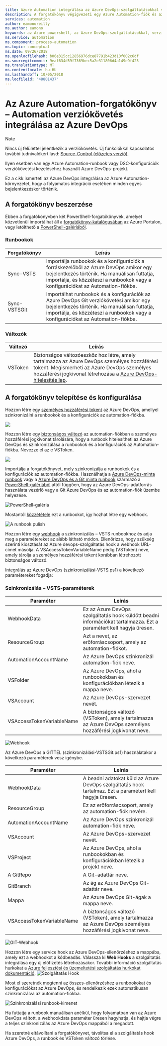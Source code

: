 ```yaml
---
title: Azure Automation integrálása az Azure DevOps-szolgáltatásokkal verziókövetés
description: A forgatókönyv végigvezeti egy Azure Automation-fiók és az Azure DevOps-szolgáltatásokkal verziókövetés-integráció beállítása.
services: automation
author: eamonoreilly
ms.author: eamono
keywords: az Azure powershell, az Azure DevOps-szolgáltatásokkal, verziókezelő, automatizálás
ms.service: automation
ms.component: process-automation
ms.topic: conceptual
ms.date: 09/26/2018
ms.openlocfilehash: b06e315cc12856976dce87791b423d10f002c6df
ms.sourcegitcommit: 9eaf634d59f7369bec5a2e311806d4a149e9f425
ms.translationtype: MT
ms.contentlocale: hu-HU
ms.lasthandoff: 10/05/2018
ms.locfileid: "48801437"
---
```

# <a name="azure-automation-scenario---automation-source-control-integration-with-azure-devops"></a>Az Azure Automation-forgatókönyv – Automation verziókövetés integrálása az Azure DevOps

> [!NOTE]
> Nincs új felülettel jelentkezik a verziókövetés. Új funkciókkal kapcsolatos további tudnivalókért lásd: [Source-Control (előzetes verzió)](source-control-integration.md).

Ilyen esetben van egy Azure Automation-runbook vagy DSC-konfigurációk verziókövetési kezeléséhez használt Azure DevOps-projekt.

Ez a cikk ismerteti az Azure DevOps integrálása az Azure Automation-környezetet, hogy a folyamatos integráció esetében minden egyes bejelentkezéskor történik.

## <a name="getting-the-scenario"></a>A forgatókönyv beszerzése

Ebben a forgatókönyvben két PowerShell-forgatókönyvek, amelyet közvetlenül importálhat áll a [forgatókönyv-katalógusában](automation-runbook-gallery.md) az Azure Portalon, vagy letölthető a [PowerShell-galériából](https://www.powershellgallery.com).

### <a name="runbooks"></a>Runbookok

Forgatókönyv | Leírás|
--------|------------|
Sync-VSTS | Importálja runbookok és a konfigurációk a forráskezelőből az Azure DevOps amikor egy bejelentkezés történik. Ha manuálisan futtatja, importálja, és közzéteszi a runbookok vagy a konfigurációkat az Automation-fiókba.| 
Sync-VSTSGit | Importálhat runbookok és a konfigurációk az Azure DevOps Git verziókövetési amikor egy bejelentkezés történik. Ha manuálisan futtatja, importálja, és közzéteszi a runbookok vagy a konfigurációkat az Automation-fiókba.|

### <a name="variables"></a>Változók

Változó | Leírás|
-----------|------------|
VSToken | Biztonságos változóeszköz hoz létre, amely tartalmazza az Azure DevOps személyes hozzáférési tokent. Megismerheti az Azure DevOps személyes hozzáférési jogkivonat létrehozása a [Azure DevOps-hitelesítés lap](/azure/devops/organizations/accounts/use-personal-access-tokens-to-authenticate).

## <a name="installing-and-configuring-this-scenario"></a>A forgatókönyv telepítése és konfigurálása

Hozzon létre egy [személyes hozzáférési tokent](/azure/devops/organizations/accounts/use-personal-access-tokens-to-authenticate) az Azure DevOps, amellyel szinkronizálni a runbookok és a konfigurációk az automation-fiókba.

![](media/automation-scenario-source-control-integration-with-VSTS/VSTSPersonalToken.png) 

Hozzon létre egy [biztonságos változó](automation-variables.md) az automation-fiókban a személyes hozzáférési jogkivonat tárolására, hogy a runbook hitelesítheti az Azure DevOps és szinkronizálása a runbookok és a konfigurációk az Automation-fiókba. Nevezze el az e VSToken.

![](media/automation-scenario-source-control-integration-with-VSTS/VSTSTokenVariable.png)

Importálja a forgatókönyvet, mely szinkronizálja a runbookok és a konfigurációk az automation-fiókba. Használhatja a [Azure DevOps-minta runbook](https://www.powershellgallery.com/packages/Sync-VSTS) vagy a [Azure DevOps és a Git minta runbook](https://www.powershellgallery.com/packages/Sync-VSTSGit) származó a [PowerShell-galériából](https://www.powershellgallery.com) attól függően, hogy az Azure DevOps-adatforrás használata vezérlő vagy a Git Azure DevOps és az automation-fiók üzembe helyezése.

![PowerShell-galéria](media/automation-scenario-source-control-integration-with-VSTS/VSTSPowerShellGallery.png)

Mostantól [közzététele](automation-creating-importing-runbook.md#publishing-a-runbook) ezt a runbookot, így hozhat létre egy webhook.

![A runbook pulish](media/automation-scenario-source-control-integration-with-VSTS/VSTSPublishRunbook.png)

Hozzon létre egy [webhook](automation-webhooks.md) a szinkronizálás – VSTS runbookhoz és adja meg a paramétereket az alább látható módon. Ellenőrizze, hogy szükség szerinti kiosztását az Azure devops-szolgáltatás hook a webhook URL-címet másolja. A VSAccessTokenVariableName pedig (VSToken) neve, amely tárolja a személyes hozzáférési tokent korábban létrehozott biztonságos változó.

Integrálás az Azure DevOps (szinkronizálási-VSTS.ps1) a következő paramétereket fogadja:

### <a name="sync-vsts-parameters"></a>Szinkronizálás – VSTS-paraméterek

Paraméter | Leírás|
--------|------------|
WebhookData | Ez az Azure DevOps szolgáltatás hook küldött beadni információkat tartalmazza. Ezt a paramétert kell hagyja üresen.| 
ResourceGroup | Azt a nevet, az erőforráscsoport, amely az automation-fiókot.|
AutomationAccountName | Az Azure DevOps szinkronizál automation-fiók neve.|
VSFolder | Az Azure DevOps, ahol a runbookokban és konfigurációkban létezik a mappa neve.|
VSAccount | Az Azure DevOps-szervezet nevét.|
VSAccessTokenVariableName | A biztonságos változó (VSToken), amely tartalmazza az Azure DevOps személyes hozzáférési jogkivonat neve.|

![Webhook](media/automation-scenario-source-control-integration-with-VSTS/VSTSWebhook.png)

Az Azure DevOps a GITTEL (szinkronizálási-VSTSGit.ps1) használatakor a következő paraméterek vesz igénybe.

Paraméter | Leírás|
--------|------------|
WebhookData | A beadni adatokat küld az Azure DevOps szolgáltatás hook tartalmaz. Ezt a paramétert kell hagyja üresen.|
ResourceGroup | Ez az erőforráscsoport, amely az automation-fiók nevére.|
AutomationAccountName | Az Azure DevOps szinkronizál automation-fiók neve.|
VSAccount | Az Azure DevOps-szervezet nevét.|
VSProject | Az Azure DevOps, ahol a runbookokban és konfigurációkban létezik a projekt neve.|
A GitRepo | A Git-adattár neve.|
GitBranch | Az ág az Azure DevOps Git-adattár neve.|
Mappa | Az Azure DevOps Git-ágak a mappa neve.|
VSAccessTokenVariableName | A biztonságos változó (VSToken), amely tartalmazza az Azure DevOps személyes hozzáférési jogkivonat neve.|

![GIT-Webhook](media/automation-scenario-source-control-integration-with-VSTS/VSTSGitWebhook.png)

Hozzon létre egy service hook az Azure DevOps-ellenőrzéshez a mappába, amely ezt a webhookot a kódbeadás. Válassza ki **Web Hooks** a szolgáltatás integrálása egy új előfizetés létrehozásakor. További információ szolgáltatás hurkokat a [Azure fejlesztési és üzemeltetési szolgáltatás hurkokat dokumentáció](https://www.visualstudio.com/docs/marketplace/integrate/service-hooks/get-started).
![Szolgáltatás Hook](media/automation-scenario-source-control-integration-with-VSTS/VSTSServiceHook.png)

Most el szeretnék megtenni az összes-ellenőrzéshez a runbookokat és konfigurációkat az Azure DevOps, és rendelkezik ezek automatikusan szinkronizálva az automation-fiókba.

![Szinkronizálási runbook-kimenet](media/automation-scenario-source-control-integration-with-VSTS/VSTSSyncRunbookOutput.png)

Ha futtatja a runbook manuálisan anélkül, hogy folyamatban van az Azure DevOps váltott, a webhookdata paraméter üresen hagyhatja, és hajtja végre a teljes szinkronizálás az Azure DevOps mappából a megadott.

Ha szeretné eltávolítani a forgatókönyvet, távolítsa el a szolgáltatás hook Azure DevOps, a runbook és VSToken változó törlése.
